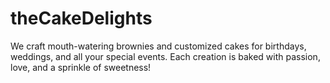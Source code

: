 # theCakeDelights
We craft mouth-watering brownies and customized cakes for birthdays, weddings, and all your special events. Each creation is baked with passion, love, and a sprinkle of sweetness!
